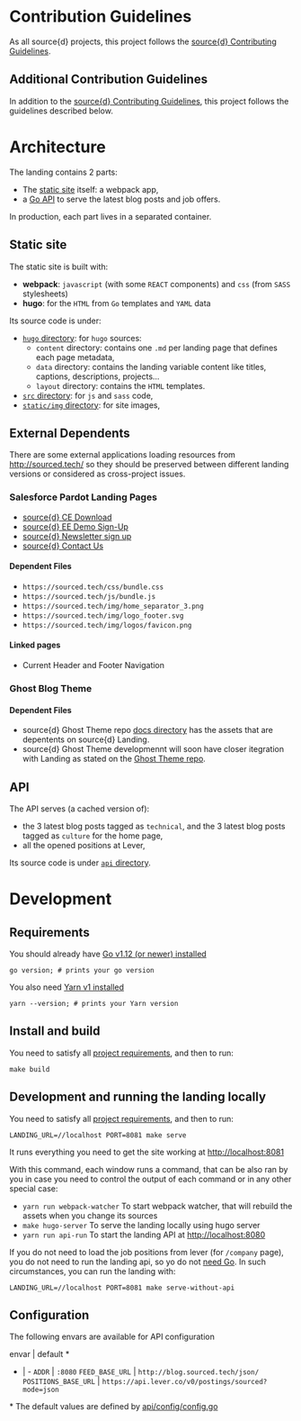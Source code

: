 # Contribution Guidelines

As all source{d} projects, this project follows the
[source{d} Contributing Guidelines](https://github.com/src-d/guide/blob/master/engineering/documents/CONTRIBUTING.md).


## Additional Contribution Guidelines

In addition to the [source{d} Contributing Guidelines](https://github.com/src-d/guide/blob/master/engineering/documents/CONTRIBUTING.md),
this project follows the guidelines described below.


# Architecture

The landing contains 2 parts:

- The [static site](#static-site) itself: a webpack app,
- a [Go API](#api) to serve the latest blog posts and job offers.

In production, each part lives in a separated container.


## Static site

The static site is built with:
- **webpack**: `javascript` (with some `REACT` components) and `css` (from `SASS` stylesheets)
- **hugo**: for the `HTML` from `Go` templates and `YAML` data

Its source code is under:
- [`hugo` directory](hugo): for `hugo` sources:
  - `content` directory: contains one `.md` per landing page that defines each page metadata,
  - `data` directory: contains the landing variable content like titles, captions, descriptions, projects...
  - `layout` directory: contains the `HTML` templates.
- [`src` directory](src): for `js` and `sass` code,
- [`static/img` directory](static/img): for site images,

## External Dependents

There are some external applications loading resources from http://sourced.tech/ so they should be preserved between different landing versions or considered as cross-project issues.

### Salesforce Pardot Landing Pages

- [source{d} CE Download](https://go.sourced.tech/community-edition-download)
- [source{d} EE Demo Sign-Up](https://sourced.tech/products/enterprise-edition/#trial)
- [source{d} Newsletter sign up](https://go.sourced.tech/newsletter)
- [source{d} Contact Us](http://go.sourced.tech/contact)

#### Dependent Files

- `https://sourced.tech/css/bundle.css`
- `https://sourced.tech/js/bundle.js`
- `https://sourced.tech/img/home_separator_3.png`
- `https://sourced.tech/img/logo_footer.svg`
- `https://sourced.tech/img/logos/favicon.png`

#### Linked pages

- Current Header and Footer Navigation

### Ghost Blog Theme

#### Dependent Files

- source{d} Ghost Theme repo [docs directory](https://github.com/src-d/sourced.ghost.io/tree/master/docs/README.md) has the assets that are depentents on source{d} Landing.
- source{d} Ghost Theme developmennt will soon have closer itegration with Landing as stated on the [Ghost Theme repo](https://github.com/src-d/sourced.ghost.io/tree/master/README.md).


## API

The API serves (a cached version of):
- the 3 latest blog posts tagged as `technical`, and the 3 latest blog posts tagged as `culture` for the home page,
- all the opened positions at Lever,

Its source code is under [`api` directory](api).


# Development

## Requirements

You should already have [Go v1.12 (or newer) installed](https://golang.org/doc/install#install)
```shell
go version; # prints your go version
```

You also need [Yarn v1 installed](https://yarnpkg.com/en/docs/install)

```shell
yarn --version; # prints your Yarn version
```

## Install and build

You need to satisfy all [project requirements](#requirements), and then to run:

```shell
make build
```


## Development and running the landing locally

You need to satisfy all [project requirements](#requirements), and then to run:

```shell
LANDING_URL=//localhost PORT=8081 make serve
```
It runs everything you need to get the site working at [http://localhost:8081](http://localhost:8081)

With this command, each window runs a command, that can be also ran by you in case you need to control the output of each command or in any other special case:
* `yarn run webpack-watcher` To start webpack watcher, that will rebuild the assets when you change its sources
* `make hugo-server` To serve the landing locally using hugo server
* `yarn run api-run` To start the landing API at [http://localhost:8080](http://localhost:8080)

If you do not need to load the job positions from lever (for `/company` page), you do not need to run the landing api, so yo do not [need Go](#requirements). In such circumstances, you can run the landing with:

```shell
LANDING_URL=//localhost PORT=8081 make serve-without-api
```

## Configuration

The following envars are available for API configuration

envar | default *
- | -
`ADDR` | `:8080`
`FEED_BASE_URL` | `http://blog.sourced.tech/json/`
`POSITIONS_BASE_URL` | `https://api.lever.co/v0/postings/sourced?mode=json`

&ast; The default values are defined by [api/config/config.go](https://github.com/src-d/landing/blob/master/api/config/config.go)
